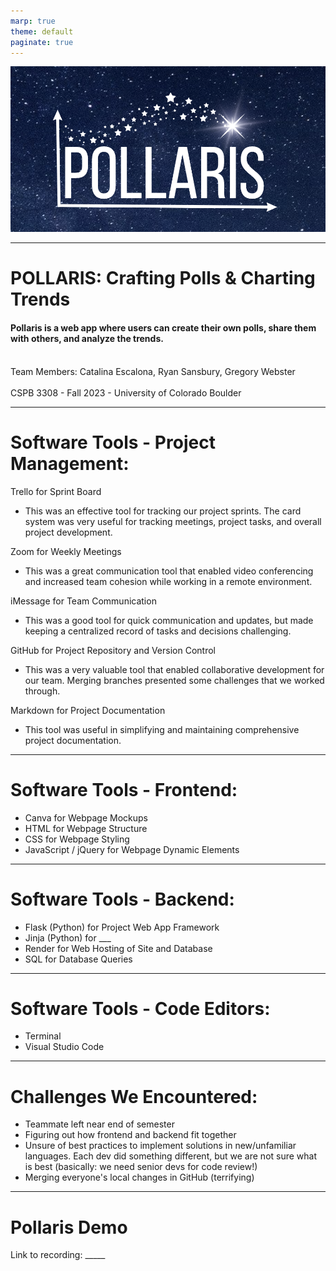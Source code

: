```yaml
---
marp: true
theme: default
paginate: true
---
```


![pollaris logo](flask_app/static/images/pollaris-logo.png)

---

 # POLLARIS: Crafting Polls & Charting Trends

#### Pollaris is a web app where users can create their own polls, share them with others, and analyze the trends.
<br>
Team Members: Catalina Escalona, Ryan Sansbury, Gregory Webster
<br>
<br>
CSPB 3308 - Fall 2023 - University of Colorado Boulder

 ---
 
# Software Tools - Project Management:
Trello for Sprint Board
* This was an effective tool for tracking our project sprints. The card system was very useful for tracking meetings, project tasks, and overall project development.
  
Zoom for Weekly Meetings
* This was a great communication tool that enabled video conferencing and increased team cohesion while working in a remote environment.

iMessage for Team Communication
* This was a good tool for quick communication and updates, but made keeping a centralized record of tasks and decisions challenging. 

GitHub for Project Repository and Version Control
* This was a very valuable tool that enabled collaborative development for our team. Merging branches presented some challenges that we worked through.

Markdown for Project Documentation
* This tool was useful in simplifying and maintaining comprehensive project documentation. 

---

# Software Tools - Frontend:
* Canva for Webpage Mockups
* HTML for Webpage Structure
* CSS for Webpage Styling
* JavaScript / jQuery for Webpage Dynamic Elements

---

# Software Tools - Backend:
* Flask (Python) for Project Web App Framework
* Jinja (Python) for ___
* Render for Web Hosting of Site and Database
* SQL for Database Queries

---

# Software Tools - Code Editors:
* Terminal
* Visual Studio Code

---

# Challenges We Encountered:
* Teammate left near end of semester
* Figuring out how frontend and backend fit together
* Unsure of best practices to implement solutions in new/unfamiliar languages. Each dev did something different, but we are not sure what is best (basically: we need senior devs for code review!)
* Merging everyone's local changes in GitHub (terrifying)

---

# Pollaris Demo

Link to recording: _____
